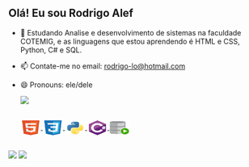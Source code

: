 ## Olá! Eu sou Rodrigo Alef

- 🌱 Estudando Analise e desenvolvimento de sistemas na faculdade COTEMIG, e as linguagens que estou aprendendo é HTML e CSS, Python, C# e SQL.
- 📫 Contate-me no email: rodrigo-lo@hotmail.com
- 😄 Pronouns: ele/dele

  <div> 
    <a href= "https://github.com/RodrigoTalin">
    <img heigh = "180cm" src="https://github-readme-stats.vercel.app/api?username=RodrigoTalin&show_icons=true&theme=dark">
  </div>

  ##

  <div>
    <img align="center" alt="Rodrigo-HTML" height="30" width="40" src="https://raw.githubusercontent.com/devicons/devicon/master/icons/html5/html5-original.svg">
    <img align="center" alt="Rodrigo-CSS" height="30" width="40" src="https://raw.githubusercontent.com/devicons/devicon/master/icons/css3/css3-original.svg">
    <img align="center" alt="Rodrigo-Python" height="30" width="40" src="https://raw.githubusercontent.com/devicons/devicon/master/icons/python/python-original.svg">
    <img align="center" alt="Rodrigo-Csharp" height="30" width="40" src="https://raw.githubusercontent.com/devicons/devicon/master/icons/csharp/csharp-original.svg">
    <img align="center" alt="Rodrigo-SQL" height="30" width="40" src="https://raw.githubusercontent.com/devicons/devicon/master/icons/sqldeveloper/sqldeveloper-original.svg">
          
  </div>

  ##

<div>
  <a href="https://instagram.com/rodrigotalin" target="_blank"><img src="https://img.shields.io/badge/-Instagram-%23E4405F?style=for-the-badge&logo=instagram&logoColor=white" target="_blank"></a>
  <a href="https://www.linkedin.com/in/rodrigoalef" target="_blank"><img src="https://img.shields.io/badge/-LinkedIn-%230077B5?style=for-the-badge&logo=linkedin&logoColor=white" target="_blank"></a>
</div>
